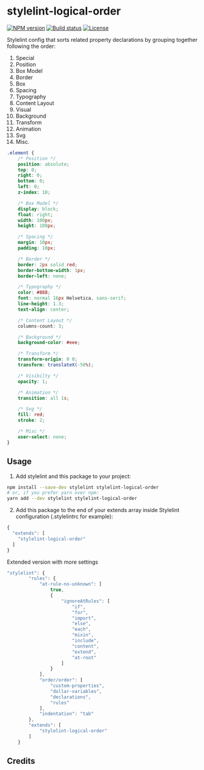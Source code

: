 # stylelint-logical-order

[![NPM version][version-img]][npm-url] [![Build status][ci-img]][ci-url] [![License][l-img]][l-url]

Stylelint config that sorts related property declarations by grouping together following the order:

1) Special
2) Position
3) Box Model
4) Border
5) Box
6) Spacing
7) Typography
8) Content Layout
9) Visual
10) Background
11) Transform
12) Animation
13) Svg
14) Misc.

```scss
.element {
	/* Position */
	position: absolute;
	top: 0;
	right: 0;
	bottom: 0;
	left: 0;
	z-index: 10;

	/* Box Model */
	display: block;
	float: right;
	width: 100px;
	height: 100px;

	/* Spacing */
	margin: 10px;
	padding: 10px;

	/* Border */
	border: 2px solid red;
	border-bottom-width: 1px;
	border-left: none;

	/* Typography */
	color: #888;
	font: normal 16px Helvetica, sans-serif;
	line-height: 1.3;
	text-align: center;

	/* Content Layout */
	columns-count: 3;

	/* Background */
	background-color: #eee;

	/* Transform */
	transform-origin: 0 0;
	transform: translateX(-50%);

	/* Visibilty */
	opacity: 1;

	/* Animation */
	transition: all 1s;

	/* Svg */
	fill: red;
	stroke: 2;

	/* Misc */
	user-select: none;
}
```

## Usage

1.  Add stylelint and this package to your project:

```bash
npm install --save-dev stylelint stylelint-logical-order
# or, if you prefer yarn over npm:
yarn add --dev stylelint stylelint-logical-order
```

2.  Add this package to the end of your extends array inside Stylelint
    configuration (.stylelintrc for example):

```javascript
{
  "extends": [
    "stylelint-logical-order"
  ]
}
```

Extended version with more settings

```javascript
"stylelint": {
		"rules": {
			"at-rule-no-unknown": [
				true,
				{
					"ignoreAtRules": [
						"if",
						"for",
						"import",
						"else",
						"each",
						"mixin",
						"include",
						"content",
						"extend",
						"at-root"
					]
				}
			],
			"order/order": [
				"custom-properties",
				"dollar-variables",
				"declarations",
				"rules"
			],
			"indentation": "tab"
		},
		"extends": [
			"stylelint-logical-order"
		]
	}
```


## Credits

[npm-url]: https://www.npmjs.com/package/stylelint-logical-order
[version-img]: https://img.shields.io/npm/v/stylelint-logical-order.svg?style=flat-square
[ci-url]: https://travis-ci.org/constverum/stylelint-logical-order
[ci-img]: https://img.shields.io/travis/constverum/stylelint-logical-order.svg?style=flat-square
[l-url]: https://www.npmjs.com/package/stylelint-logical-order
[l-img]: https://img.shields.io/npm/l/stylelint-logical-order.svg?style=flat-square
